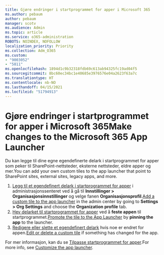 ```yaml
---
title: Gjøre endringer i startprogrammet for apper i Microsoft 365
ms.author: pebaum
author: pebaum
manager: scotv
ms.audience: Admin
ms.topic: article
ms.service: o365-administration
ROBOTS: NOINDEX, NOFOLLOW
localization_priority: Priority
ms.collection: Adm_O365
ms.custom:
- "9003052"
- "5811"
ms.openlocfilehash: 1894d1c9b32318fdb69c613ab94325fc19ad04f5
ms.sourcegitcommit: 8bc60ec34bc1e40685e3976576e04a2623f63a7c
ms.translationtype: HT
ms.contentlocale: nb-NO
ms.lasthandoff: 04/15/2021
ms.locfileid: "51794913"
---
```

# <a name="make-changes-to-the-microsoft-365-app-launcher"></a><span data-ttu-id="62af9-102">Gjøre endringer i startprogrammet for apper i Microsoft 365</span><span class="sxs-lookup"><span data-stu-id="62af9-102">Make changes to the Microsoft 365 App Launcher</span></span>

<span data-ttu-id="62af9-103">Du kan legge til dine egne egendefinerte delark i startprogrammet for apper som peker til SharePoint-nettsteder, eksterne nettsteder, eldre apper og mer.</span><span class="sxs-lookup"><span data-stu-id="62af9-103">You can add your own custom tiles to the app launcher that point to SharePoint sites, external sites, legacy apps, and more.</span></span>

1. <span data-ttu-id="62af9-104">[Legg til et egendefinert delark i startprogrammet for apper](https://docs.microsoft.com/microsoft-365/admin/manage/customize-the-app-launcher) i administrasjonssenteret ved å gå til  **Innstillinger > Organisasjonsinnstillinger**  og velge fanen **Organisasjonsprofil**.</span><span class="sxs-lookup"><span data-stu-id="62af9-104">[Add a custom tile to the app launcher](https://docs.microsoft.com/microsoft-365/admin/manage/customize-the-app-launcher) in the admin center by going to  **Settings > Org Settings**  and choose the  **Organization profile** tab.</span></span>
2. <span data-ttu-id="62af9-105">[Hev delarket til startprogrammet for apper](https://docs.microsoft.com/microsoft-365/admin/manage/customize-the-app-launcher#promote-the-tile-to-app-launcher) ved å **feste appen** til startprogrammet.</span><span class="sxs-lookup"><span data-stu-id="62af9-105">[Promote the tile to the App Launcher](https://docs.microsoft.com/microsoft-365/admin/manage/customize-the-app-launcher#promote-the-tile-to-app-launcher) by **pinning the app** to the launcher.</span></span>
3. <span data-ttu-id="62af9-106">[Redigere eller slette et egendefinert delark](https://docs.microsoft.com/microsoft-365/admin/manage/customize-the-app-launcher#edit-or-delete-a-custom-tile) hvis noe er endret for appen.</span><span class="sxs-lookup"><span data-stu-id="62af9-106">[Edit or delete a custom tile](https://docs.microsoft.com/microsoft-365/admin/manage/customize-the-app-launcher#edit-or-delete-a-custom-tile) if something has changed for the app.</span></span>

<span data-ttu-id="62af9-107">For mer informasjon, kan du se [Tilpasse startprogrammet for apper](https://docs.microsoft.com/microsoft-365/admin/manage/customize-the-app-launcher).</span><span class="sxs-lookup"><span data-stu-id="62af9-107">For more info, see [Customize the app launcher](https://docs.microsoft.com/microsoft-365/admin/manage/customize-the-app-launcher).</span></span>

